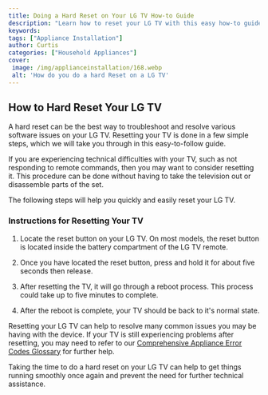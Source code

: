 ```yaml
---
title: Doing a Hard Reset on Your LG TV How-to Guide
description: "Learn how to reset your LG TV with this easy how-to guide Get the info you need to restore factory settings and cure any audio-visual issues"
keywords: 
tags: ["Appliance Installation"]
author: Curtis
categories: ["Household Appliances"]
cover: 
 image: /img/applianceinstallation/168.webp
 alt: 'How do you do a hard Reset on a LG TV'
---
```

## How to Hard Reset Your LG TV
A hard reset can be the best way to troubleshoot and resolve various software issues on your LG TV. Resetting your TV is done in a few simple steps, which we will take you through in this easy-to-follow guide.

If you are experiencing technical difficulties with your TV, such as not responding to remote commands, then you may want to consider resetting it. This procedure can be done without having to take the television out or disassemble parts of the set. 

The following steps will help you quickly and easily reset your LG TV.

### Instructions for Resetting Your TV
1. Locate the reset button on your LG TV. On most models, the reset button is located inside the battery compartment of the LG TV remote.

2. Once you have located the reset button, press and hold it for about five seconds then release.

3. After resetting the TV, it will go through a reboot process. This process could take up to five minutes to complete.

4. After the reboot is complete, your TV should be back to it's normal state.

Resetting your LG TV can help to resolve many common issues you may be having with the device. If your TV is still experiencing problems after resetting, you may need to refer to our [Comprehensive Appliance Error Codes Glossary](./error-codes/) for further help. 

Taking the time to do a hard reset on your LG TV can help to get things running smoothly once again and prevent the need for further technical assistance.

